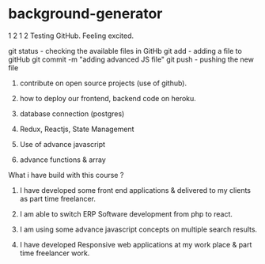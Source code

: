 # background-generator

1 2 1 2 Testing GitHub. Feeling excited.

git status - checking the available files in GitHb
git add - adding a file to gitHub
git commit -m "adding advanced JS file"
git push - pushing the new file


1. contribute on open source projects (use of github).

2. how to deploy our frontend, backend code on heroku.

3. database connection (postgres)

4. Redux, Reactjs, State Management

5. Use of advance javascript

6. advance functions & array

What i have build with this course ?

1. I have developed some front end applications & delivered to my clients as part time freelancer.

2. I am able to switch ERP Software development from php to react.

3. I am using some advance javascript concepts on multiple search results.

4. I have developed Responsive web applications at my work place & part time freelancer work.
